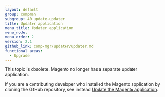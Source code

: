 ```yaml
---
layout: default
group: compman
subgroup: 40_update-updater
title: Updater application
menu_title: Updater application
menu_node:
menu_order: 2
version: 2.1
github_link: comp-mgr/updater/updater.md
functional_areas:
  - Upgrade
---
```


This topic is obsolete. Magento no longer has a separate updater application.

If you are a contributing developer who installed the Magento application by cloning the GitHub repository, see instead [Update the Magento application]({{page.baseurl}}/install-gde/install/cli/dev_update-magento.html).
